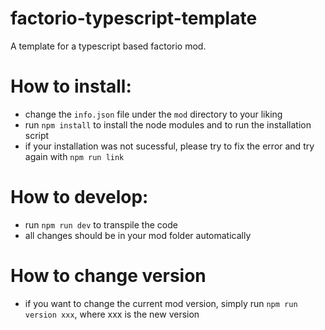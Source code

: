 # factorio-typescript-template

A template for a typescript based factorio mod.

# How to install:

-	change the `info.json` file under the `mod` directory to your liking
-   run `npm install` to install the node modules and to run the installation script
-   if your installation was not sucessful, please try to fix the error and try again with `npm run link`

# How to develop:

-   run `npm run dev` to transpile the code
-   all changes should be in your mod folder automatically

# How to change version

-   if you want to change the current mod version, simply run `npm run version xxx`, where xxx is the new version
